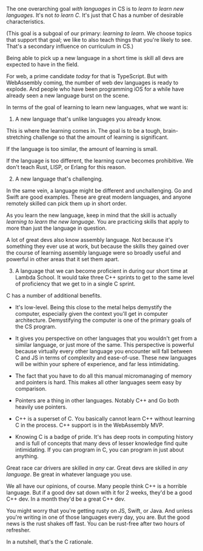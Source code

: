 The one overarching goal *with languages* in CS is to _learn to learn new languages_. It's not _to learn C_. It's just that C has a number of desirable characteristics.

(This goal is a subgoal of our primary: _learning to learn_. We choose topics that support that goal; we like to also teach things that you're likely to see. That's a secondary influence on curriculum in CS.)

Being able to pick up a new language in a short time is skill all devs are expected to have in the field.

For web, a prime candidate _today_ for that is TypeScript. But with WebAssembly coming, the number of web dev languages is ready to explode. And people who have been programming iOS for a while have already seen a new language burst on the scene.

In terms of the goal of learning to learn new languages, what we want is:

1. A new language that's unlike languages you already know.

This is where the learning comes in. The goal is to be a tough, brain-stretching challenge so that the amount of learning is significant.

If the language is too similar, the amount of learning is small.

If the language is too different, the learning curve becomes prohibitive. We don't teach Rust, LISP, or Erlang for this reason.

2. A new language that's challenging.

In the same vein, a language might be different and unchallenging. Go and Swift are good examples. These are great modern languages, and anyone remotely skilled can pick them up in short order.

As you learn the new language, keep in mind that the skill is actually _learning to learn the new language_. You are practicing skills that apply to more than just the language in question.

A lot of great devs also know assembly language. Not because it's something they ever use at work, but because the skills they gained over the course of learning assembly language were so broadly useful and powerful in other areas that it set them apart.

3. A language that we can become proficient in during our short time at Lambda School. It would take three C++ sprints to get to the same level of proficiency that we get to in a single C sprint.

C has a number of additional benefits.

* It's low-level. Being this close to  the metal helps demystify the computer, especially given the context you'll get in computer architecture. Demystifying the computer is one of the primary goals of the CS program.

* It gives you perspective on other languages that you wouldn't get from a similar language, or just more of the same. This perspective is powerful because virtually every other language you encounter will fall between C and JS in terms of complexity and ease-of-use. These new languages will be within your sphere of experience, and far less intimidating.

* The fact that you have to do all this manual micromanaging of memory and pointers is hard. This makes all other languages seem easy by comparison.

* Pointers are a thing in other languages. Notably C++ and Go both heavily use pointers.

* C++ is a superset of C. You basically cannot learn C++ without learning C in the process. C++ support is in the WebAssembly MVP.

* Knowing C is a badge of pride. It's has deep roots in computing history and is full of concepts that many devs of lesser knowledge find quite intimidating. If you can program in C, you can program in just about anything.

Great race car drivers are skilled in _any_ car. Great devs are skilled in _any language_.  Be great in whatever language you use.

We all have our opinions, of course. Many people think C++ is a horrible language. But if a good dev sat down with it for 2 weeks, they'd be a good C++ dev. In a month they'd be a great C++ dev.

You might worry that you're getting rusty on JS, Swift, or Java. And unless you're writing in one of those languages every day, you are. But the good news is the rust shakes off fast. You can be rust-free after two hours of refresher.

In a nutshell, that's the C rationale.